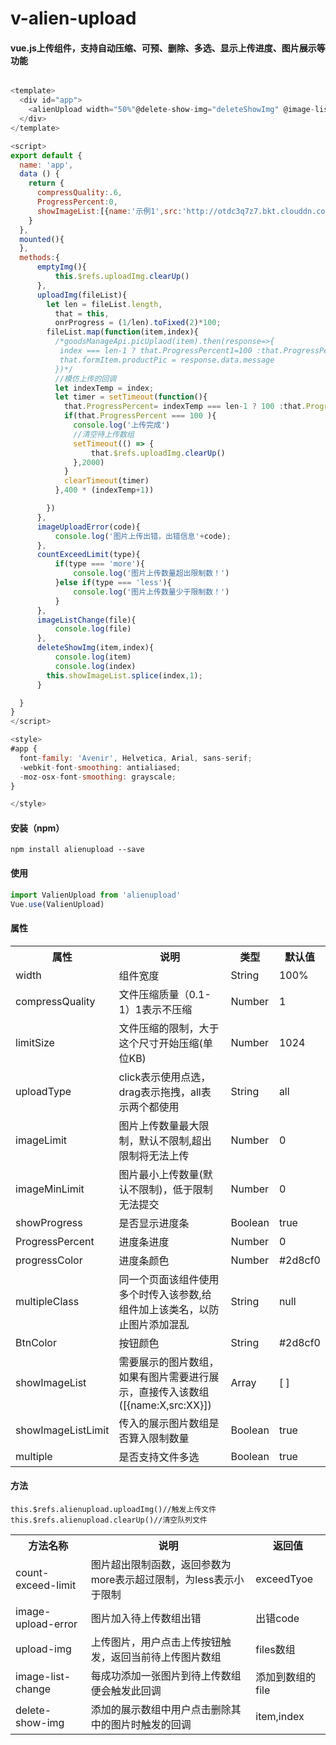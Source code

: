 # v-alien-upload

#### vue.js上传组件，支持自动压缩、可预、删除、多选、显示上传进度、图片展示等功能

```javascript

<template>
  <div id="app">
    <alienUpload width="50%"@delete-show-img="deleteShowImg" @image-list-change="imageListChange" @count-exceed-limit="countExceedLimit" @image-upload-error="imageUploadError" :showImageList="showImageList" @upload-img="uploadImg" :compressQuality="compressQuality" showProgress :ProgressPercent="ProgressPercent" ref="uploadImg"></alienUpload>
  </div>
</template>

<script>
export default {
  name: 'app',
  data () {
    return {
      compressQuality:.6,
      ProgressPercent:0,
      showImageList:[{name:'示例1',src:'http://otdc3q7z7.bkt.clouddn.com/146197530969E4FA88FFC41C3BA13A86.png'},{name:'示例2',src:'http://otdc3q7z7.bkt.clouddn.com/146197530969E4FA88FFC41C3BA13A86.png'}]
    }
  },
  mounted(){
  },
  methods:{
      emptyImg(){
          this.$refs.uploadImg.clearUp()
      },
      uploadImg(fileList){
        let len = fileList.length,
          that = this,
          onrProgress = (1/len).toFixed(2)*100;
        fileList.map(function(item,index){
          /*goodsManageApi.picUplaod(item).then(response=>{
           index === len-1 ? that.ProgressPercent1=100 :that.ProgressPercent1 += onrProgress;
           that.formItem.productPic = response.data.message
          })*/
          //模仿上传的回调
          let indexTemp = index;
          let timer = setTimeout(function(){
            that.ProgressPercent= indexTemp === len-1 ? 100 :that.ProgressPercent += onrProgress;
            if(that.ProgressPercent === 100 ){
              console.log('上传完成')
              //清空待上传数组
              setTimeout(() => {
                  that.$refs.uploadImg.clearUp()
              },2000)
            }
            clearTimeout(timer)
          },400 * (indexTemp+1))

        })
      },
      imageUploadError(code){
          console.log('图片上传出错，出错信息'+code);
      },
      countExceedLimit(type){
          if(type === 'more'){
              console.log('图片上传数量超出限制数！')
          }else if(type === 'less'){
              console.log('图片上传数量少于限制数！')
          }
      },
      imageListChange(file){
          console.log(file)
      },
      deleteShowImg(item,index){
          console.log(item)
          console.log(index)
        this.showImageList.splice(index,1);
      }

  }
}
</script>

<style>
#app {
  font-family: 'Avenir', Helvetica, Arial, sans-serif;
  -webkit-font-smoothing: antialiased;
  -moz-osx-font-smoothing: grayscale;
}

</style>


```


#### 安装（npm）
```
npm install alienupload --save
```

#### 使用

```javascript
import ValienUpload from 'alienupload'
Vue.use(ValienUpload)
```

#### 属性

<table>
  <tr>
    <th>属性</th>
    <th>说明</th>
    <th>类型</th>
    <th>默认值</th>
  </tr>
  <tr>
    <td>width</td>
    <td>组件宽度</td>
    <td>String</td>
    <td>100%</td>
  </tr>
  <tr>
    <td>compressQuality</td>
    <td>文件压缩质量（0.1-1）1表示不压缩</td>
    <td>Number</td>
    <td>1</td>
  </tr>
  <tr>
    <td>limitSize</td>
    <td>文件压缩的限制，大于这个尺寸开始压缩(单位KB)</td>
    <td>Number</td>
    <td>1024</td>
  </tr>
  <tr>
    <td>uploadType</td>
    <td>click表示使用点选，drag表示拖拽，all表示两个都使用</td>
    <td>String</td>
    <td>all</td>
  </tr>
  <tr>
    <td>imageLimit</td>
    <td>图片上传数量最大限制，默认不限制,超出限制将无法上传</td>
    <td>Number</td>
    <td>0</td>
  </tr>
  <tr>
    <td>imageMinLimit</td>
    <td>图片最小上传数量(默认不限制)，低于限制无法提交</td>
    <td>Number</td>
    <td>0</td>
  </tr>
  <tr>
    <td>showProgress</td>
    <td>是否显示进度条</td>
    <td>Boolean</td>
    <td>true</td>
  </tr>
  <tr>
    <td>ProgressPercent</td>
    <td>进度条进度</td>
    <td>Number</td>
    <td>0</td>
  </tr>
  <tr>
    <td>progressColor</td>
    <td>进度条颜色</td>
    <td>Number</td>
    <td>#2d8cf0</td>
  </tr>
  <tr>
    <td>multipleClass</td>
    <td>同一个页面该组件使用多个时传入该参数,给组件加上该类名，以防止图片添加混乱</td>
    <td>String</td>
    <td>null</td>
  </tr>
  <tr>
    <td>BtnColor</td>
    <td>按钮颜色</td>
    <td>String</td>
    <td>#2d8cf0</td>
  </tr>
  <tr>
    <td>showImageList</td>
    <td>需要展示的图片数组，如果有图片需要进行展示，直接传入该数组([{name:X,src:XX}])</td>
    <td>Array</td>
    <td>[ ]</td>
  </tr>
  <tr>
    <td>showImageListLimit</td>
    <td>传入的展示图片数组是否算入限制数量</td>
    <td>Boolean</td>
    <td>true</td>
  </tr>
  <tr>
    <td>multiple</td>
    <td>是否支持文件多选</td>
    <td>Boolean</td>
    <td>true</td>
  </tr>
</table>


#### 方法
<table>
  <tr>
    <th>方法名称</th>
    <th>说明</th>
    <th>返回值</th>
  </tr>
  <tr>
    <td>count-exceed-limit</td>
    <td>图片超出限制函数，返回参数为more表示超过限制，为less表示小于限制</td>
    <td>exceedTyoe</td>
  </tr>
  
  <tr>
    <td>image-upload-error</td>
    <td>图片加入待上传数组出错</td>
    <td>出错code</td>
  </tr>
  
  <tr>
    <td>upload-img</td>
    <td>上传图片，用户点击上传按钮触发，返回当前待上传图片数组</td>
    <td>files数组</td>
  </tr>
  
  
  <tr>
    <td>image-list-change</td>
    <td>每成功添加一张图片到待上传数组便会触发此回调</td>
    <td>添加到数组的file</td>
  </tr>
  
  <tr>
    <td>delete-show-img</td>
    <td>添加的展示数组中用户点击删除其中的图片时触发的回调</td>
    <td>item,index</td>
  </tr>
  
  ```
  this.$refs.alienupload.uploadImg()//触发上传文件
  this.$refs.alienupload.clearUp()//清空队列文件
  ```
  
    
  
 
</table>


